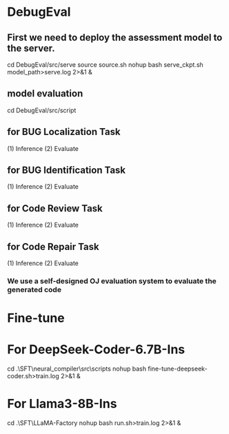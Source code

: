 # DebugEval
## First we need to deploy the assessment model to the server.
cd DebugEval/src/serve
source source.sh
nohup bash serve_ckpt.sh model_path>serve.log 2>&1 &
## model evaluation
cd DebugEval/src/script
## for BUG Localization Task
(1) Inference
(2) Evaluate
## for BUG Identification Task
(1) Inference
(2) Evaluate
## for Code Review Task
(1) Inference
(2) Evaluate
## for Code Repair Task
(1) Inference
(2) Evaluate
### We use a self-designed OJ evaluation system to evaluate the generated code

# Fine-tune
# For DeepSeek-Coder-6.7B-Ins
cd .\SFT\neural_compiler\src\scripts
nohup bash fine-tune-deepseek-coder.sh>train.log 2>&1 &
# For Llama3-8B-Ins
cd .\SFT\LLaMA-Factory
nohup bash run.sh>train.log 2>&1 &
